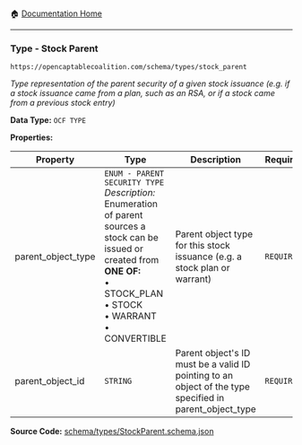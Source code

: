 :house: [Documentation Home](/README.md)

---

### Type - Stock Parent

`https://opencaptablecoalition.com/schema/types/stock_parent`

_Type representation of the parent security of a given stock issuance (e.g. if a stock issuance came from a plan, such as an RSA, or if a stock came from a previous stock entry)_

**Data Type:** `OCF TYPE`

**Properties:**

| Property           | Type                                                                                                                                                                                                                       | Description                                                                                             | Required   |
| ------------------ | -------------------------------------------------------------------------------------------------------------------------------------------------------------------------------------------------------------------------- | ------------------------------------------------------------------------------------------------------- | ---------- |
| parent_object_type | `ENUM - PARENT SECURITY TYPE`</br>_Description:_ Enumeration of parent sources a stock can be issued or created from</br>**ONE OF:**</br>&bull; STOCK_PLAN</br>&bull; STOCK</br>&bull; WARRANT</br>&bull; CONVERTIBLE</br> | Parent object type for this stock issuance (e.g. a stock plan or warrant)                               | `REQUIRED` |
| parent_object_id   | `STRING`                                                                                                                                                                                                                   | Parent object's ID must be a valid ID pointing to an object of the type specified in parent_object_type | `REQUIRED` |

**Source Code:** [schema/types/StockParent.schema.json](/schema/types/StockParent.schema.json)
